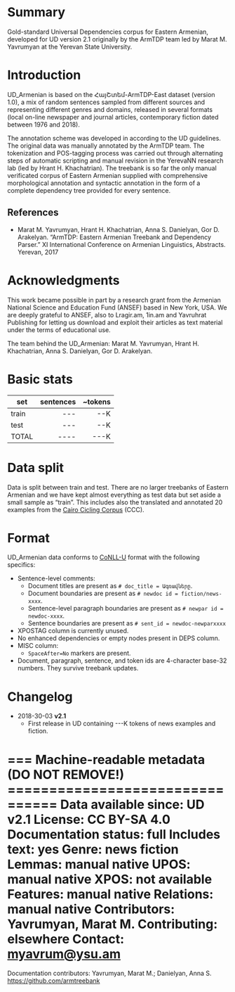 # Summary

Gold-standard Universal Dependencies corpus for Eastern Armenian, developed for UD version 2.1 originally by the ArmTDP team led by Marat M. Yavrumyan at the Yerevan State University.


# Introduction

UD_Armenian is based on the ՀայՇտեմ-ArmTDP-East dataset (version 1.0), a mix of random sentences sampled from different sources and representing different genres and domains, released in several formats (local on-line newspaper and journal articles, contemporary fiction dated between 1976 and 2018).

The annotation scheme was developed in according to the UD guidelines. The original data was manually annotated by the ArmTDP team. The tokenization and POS-tagging process was carried out through alternating steps of automatic scripting and manual revision in the YerevaNN research lab (led by Hrant H. Khachatrian). The treebank is so far the only manual verificated corpus of Eastern Armenian supplied with comprehensive morphological annotation and syntactic annotation in the form of a complete dependency tree provided for every sentence.

## References

* Marat M. Yavrumyan, Hrant H. Khachatrian, Anna S. Danielyan, Gor D. Arakelyan. “ArmTDP: Eastern Armenian Treebank and Dependency Parser.” XI International Conference on Armenian Linguistics, Abstracts. Yerevan, 2017


# Acknowledgments

This work became possible in part by a research grant from the Armenian National Science and Education Fund (ANSEF) based in New York, USA. We are deeply grateful to ANSEF, also to Lragir.am, 1in.am and Yavruhrat Publishing for letting us download and exploit their articles as text material under the terms of educational use.

The team behind the UD_Armenian: Marat M. Yavrumyan, Hrant H. Khachatrian, Anna S. Danielyan, Gor D. Arakelyan.


# Basic stats

| set   | sentences | ~tokens |
| ----- |----------:| -------:|
| train |     ---   |    --K  |
| test  |     ---   |    --K  |
| TOTAL |    ----   |   ---K  |


# Data split

Data is split between train and test. There are no larger treebanks of Eastern Armenian and we have kept almost everything as test data but set aside a small sample as “train”. This includes also the translated and annotated 20 examples from the [Cairo Cicling Corpus](https://github.com/UniversalDependencies/cairo/blob/master/translations.txt) (CCC).


# Format

UD_Armenian data conforms to [CoNLL-U](http://universaldependencies.org/format.html) format with the following specifics:
* Sentence-level comments:
  * Document titles are present as `# doc_title = Ագռավները`.
  * Document boundaries are present as `# newdoc id = fiction/news-xxxx`.
  * Sentence-level paragraph boundaries are present as `# newpar id = newdoc-xxxx`.
  * Sentence boundaries are present as `# sent_id = newdoc-newparxxxx`
* XPOSTAG column is currently unused.
* No enhanced dependencies or empty nodes present in DEPS column.
* MISC column:
  * `SpaceAfter=No` markers are present.
* Document, paragraph, sentence, and token ids are 4-character base-32 numbers. They survive treebank updates.


# Changelog

* 2018-30-03 **v2.1**
  * First release in UD containing ---K tokens of news examples and fiction.


=== Machine-readable metadata (DO NOT REMOVE!) ================================
Data available since: UD v2.1
License: CC BY-SA 4.0
Documentation status: full
Includes text: yes
Genre: news fiction
Lemmas: manual native
UPOS: manual native
XPOS: not available
Features: manual native
Relations: manual native
Contributors: Yavrumyan, Marat M.
Contributing: elsewhere
Contact: myavrum@ysu.am
===============================================================================
Documentation contributors: Yavrumyan, Marat M.; Danielyan, Anna S.
https://github.com/armtreebank
